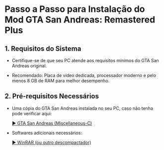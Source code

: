 # Passo a Passo para Instalação do Mod GTA San Andreas: Remastered Plus

## 1. Requisitos do Sistema

- Certifique-se de que seu PC atende aos requisitos mínimos do GTA San Andreas original.

- Recomendado: Placa de vídeo dedicada, processador moderno e pelo menos 8 GB de RAM para melhor desempenho.

## 2. Pré-requisitos Necessários

- Uma cópia do GTA San Andreas instalada no seu PC, caso não tenha pode verificar aqui:

    [► GTA San Andreas (Miscellaneous-C)](https://miscellaneous-c.blogspot.com/2022/04/download-gta-san-andreas-pc-10-us-full.html)

- Softwares adicionais necessários:

    [► WinRAR (ou outro descompactador)](https://www.win-rar.com/start.html?&L=9)
